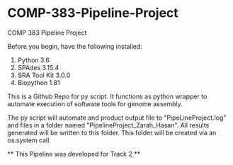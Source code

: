 # COMP-383-Pipeline-Project

COMP 383 Pipeline Project 

Before you begin, have the following installed: 
1. Python 3.6 
2. SPAdes 3.15.4
3. SRA Tool Kit 3.0.0
4. Biopython 1.81 

This is a Github Repo for py script. It functions as python wrapper to automate execution of software tools for genome assembly. 

The py script will automate and product output file to "PipeLineProject.log" and files in a folder named "PipelineProject_Zarah_Hasan". All results generated will be written to this folder. This folder will be created via an os.system call.

** This Pipeline was developed for Track 2 **


